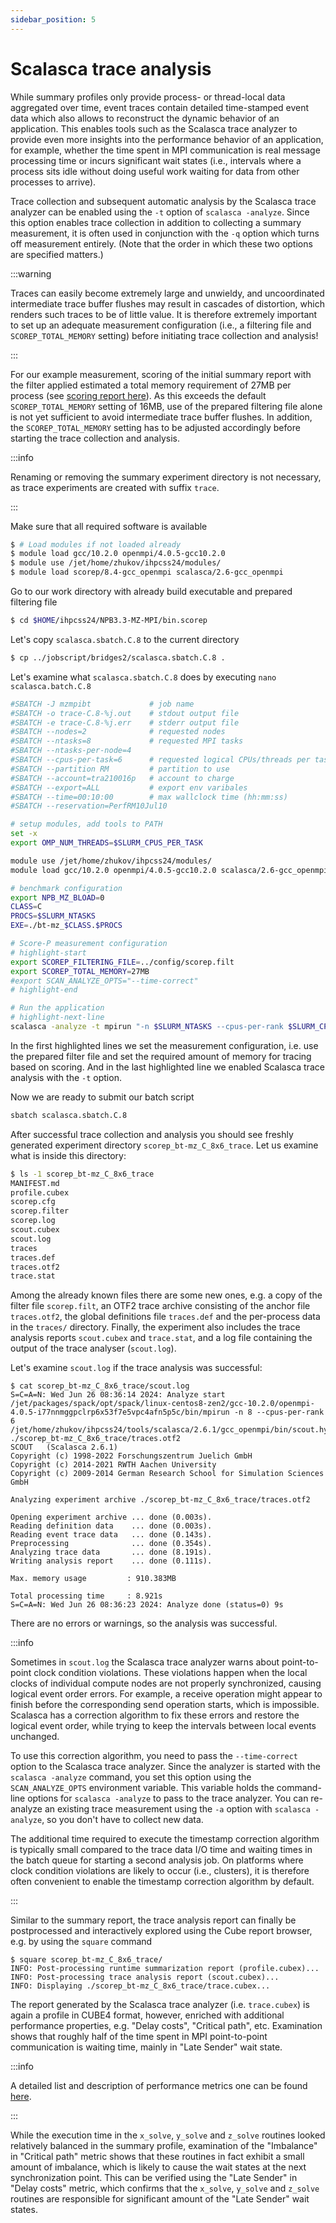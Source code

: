 ```yaml
---
sidebar_position: 5
---
```

# Scalasca trace analysis

While summary profiles only provide process- or thread-local data aggregated over time, event traces contain detailed time-stamped event data which also allows to reconstruct the dynamic behavior of an application. This enables tools such as the Scalasca trace analyzer to provide even more insights into the performance behavior of an application, for example, whether the time spent in MPI communication is real message processing time or incurs significant wait states (i.e., intervals where a process sits idle without doing useful work waiting for data from other processes to arrive).

Trace collection and subsequent automatic analysis by the Scalasca trace analyzer can be enabled using the `-t` option of `scalasca -analyze`. Since this option enables trace collection in addition to collecting a summary measurement, it is often used in conjunction with the `-q` option which turns off measurement entirely. (Note that the order in which these two options are specified matters.)

:::warning

Traces can easily become extremely large and unwieldy, and uncoordinated intermediate trace buffer flushes may result in cascades of distortion, which renders such traces to be of little value. It is therefore extremely important to set up an adequate measurement configuration  (i.e., a filtering file and `SCOREP_TOTAL_MEMORY` setting) before initiating trace collection and analysis!

:::

For our example measurement, scoring of the initial summary report with the filter applied estimated a total memory requirement of 27MB per process (see [scoring report here](./filtering.md)). As this exceeds the default `SCOREP_TOTAL_MEMORY` setting of 16MB, use of the prepared filtering file alone is not yet sufficient to avoid intermediate trace buffer flushes. In addition, the `SCOREP_TOTAL_MEMORY` setting has to be adjusted accordingly before starting the trace collection and analysis. 

:::info

Renaming or removing the summary experiment directory is not necessary, as trace experiments are created with suffix `trace`.

:::

Make sure that all required software is available
```bash
$ # Load modules if not loaded already
$ module load gcc/10.2.0 openmpi/4.0.5-gcc10.2.0
$ module use /jet/home/zhukov/ihpcss24/modules/
$ module load scorep/8.4-gcc_openmpi scalasca/2.6-gcc_openmpi
```

Go to our work directory with already build executable and prepared filtering file 
```bash
$ cd $HOME/ihpcss24/NPB3.3-MZ-MPI/bin.scorep
```

Let's copy `scalasca.sbatch.C.8` to the current directory
```bash
$ cp ../jobscript/bridges2/scalasca.sbatch.C.8 .
```

Let's examine what `scalasca.sbatch.C.8` does by executing `nano scalasca.batch.C.8`
```bash showLineNumbers
#SBATCH -J mzmpibt             # job name
#SBATCH -o trace-C.8-%j.out    # stdout output file
#SBATCH -e trace-C.8-%j.err    # stderr output file
#SBATCH --nodes=2              # requested nodes
#SBATCH --ntasks=8             # requested MPI tasks
#SBATCH --ntasks-per-node=4
#SBATCH --cpus-per-task=6      # requested logical CPUs/threads per task
#SBATCH --partition RM         # partition to use
#SBATCH --account=tra210016p   # account to charge
#SBATCH --export=ALL           # export env varibales
#SBATCH --time=00:10:00        # max wallclock time (hh:mm:ss)
#SBATCH --reservation=PerfRM10Jul10

# setup modules, add tools to PATH
set -x
export OMP_NUM_THREADS=$SLURM_CPUS_PER_TASK

module use /jet/home/zhukov/ihpcss24/modules/
module load gcc/10.2.0 openmpi/4.0.5-gcc10.2.0 scalasca/2.6-gcc_openmpi

# benchmark configuration
export NPB_MZ_BLOAD=0
CLASS=C
PROCS=$SLURM_NTASKS
EXE=./bt-mz_$CLASS.$PROCS

# Score-P measurement configuration
# highlight-start
export SCOREP_FILTERING_FILE=../config/scorep.filt
export SCOREP_TOTAL_MEMORY=27MB
#export SCAN_ANALYZE_OPTS="--time-correct"
# highlight-end

# Run the application
# highlight-next-line
scalasca -analyze -t mpirun "-n $SLURM_NTASKS --cpus-per-rank $SLURM_CPUS_PER_TASK" $EXE
```
In the first highlighted lines we set the measurement configuration, i.e. use the prepared filter file and set the required amount of memory for tracing based on scoring. And in the last highlighted line we enabled Scalasca trace analysis with the `-t` option.

Now we are ready to submit our batch script
```bash
sbatch scalasca.sbatch.C.8
```

After successful trace collection and analysis you should see freshly generated experiment directory `scorep_bt-mz_C_8x6_trace`. Let us examine what is inside this directory:
```bash
$ ls -1 scorep_bt-mz_C_8x6_trace
MANIFEST.md
profile.cubex
scorep.cfg
scorep.filter
scorep.log
scout.cubex
scout.log
traces
traces.def
traces.otf2
trace.stat
```
Among the already known files there are some new ones, e.g. a copy of the filter file `scorep.filt`, an OTF2 trace archive consisting of the anchor file `traces.otf2`, the global definitions file `traces.def` and the per-process data in the `traces/` directory. Finally, the experiment also includes the trace analysis reports `scout.cubex` and `trace.stat`, and a log file containing the output of the trace analyser (`scout.log`).

Let's examine `scout.log` if the trace analysis was successful:
```
$ cat scorep_bt-mz_C_8x6_trace/scout.log
S=C=A=N: Wed Jun 26 08:36:14 2024: Analyze start
/jet/packages/spack/opt/spack/linux-centos8-zen2/gcc-10.2.0/openmpi-4.0.5-i77nnmggpclrp6x53f7e5vpc4afn5p5c/bin/mpirun -n 8 --cpus-per-rank 6 /jet/home/zhukov/ihpcss24/tools/scalasca/2.6.1/gcc_openmpi/bin/scout.hyb ./scorep_bt-mz_C_8x6_trace/traces.otf2
SCOUT   (Scalasca 2.6.1)
Copyright (c) 1998-2022 Forschungszentrum Juelich GmbH
Copyright (c) 2014-2021 RWTH Aachen University
Copyright (c) 2009-2014 German Research School for Simulation Sciences GmbH

Analyzing experiment archive ./scorep_bt-mz_C_8x6_trace/traces.otf2

Opening experiment archive ... done (0.003s).
Reading definition data    ... done (0.003s).
Reading event trace data   ... done (0.143s).
Preprocessing              ... done (0.354s).
Analyzing trace data       ... done (8.191s).
Writing analysis report    ... done (0.111s).

Max. memory usage         : 910.383MB

Total processing time     : 8.921s
S=C=A=N: Wed Jun 26 08:36:23 2024: Analyze done (status=0) 9s
```
There are no errors or warnings, so the analysis was successful. 

:::info

Sometimes in `scout.log` the Scalasca trace analyzer warns about point-to-point clock condition violations. These violations happen when the local clocks of individual compute nodes are not properly synchronized, causing logical event order errors. For example, a receive operation might appear to finish before the corresponding send operation starts, which is impossible. Scalasca has a correction algorithm to fix these errors and restore the logical event order, while trying to keep the intervals between local events unchanged.

To use this correction algorithm, you need to pass the `--time-correct` option to the Scalasca trace analyzer. Since the analyzer is started with the `scalasca -analyze` command, you set this option using the `SCAN_ANALYZE_OPTS` environment variable. This variable holds the command-line options for `scalasca -analyze` to pass to the trace analyzer. You can re-analyze an existing trace measurement using the `-a` option with `scalasca -analyze`, so you don't have to collect new data.

The additional time required to execute the timestamp correction algorithm is typically small compared to the trace data I/O time and waiting times in the batch queue for starting a second analysis job. On platforms where clock condition violations are likely to occur (i.e., clusters), it is therefore often convenient to enable the timestamp correction algorithm by default.

:::

Similar to the summary report, the trace analysis report can finally be postprocessed and interactively explored using the Cube report browser, e.g. by using the `square` command
```
$ square scorep_bt-mz_C_8x6_trace/
INFO: Post-processing runtime summarization report (profile.cubex)...
INFO: Post-processing trace analysis report (scout.cubex)...
INFO: Displaying ./scorep_bt-mz_C_8x6_trace/trace.cubex...
```

The report generated by the Scalasca trace analyzer (i.e. `trace.cubex`) is again a profile in CUBE4 format, however, enriched with additional performance properties, e.g. "Delay costs", "Critical path", etc. Examination shows that roughly half of the time spent in MPI point-to-point communication is waiting time, mainly in "Late Sender" wait state.

:::info

A detailed list and description of performance metrics one can be found [here](https://apps.fz-juelich.de/scalasca/releases/scalasca/2.6/help/scalasca_patterns.html).

:::

 While the execution time in the `x_solve`, `y_solve` and `z_solve` routines looked relatively balanced in the summary profile, examination of the "Imbalance" in "Critical path" metric shows that these routines in fact exhibit a small amount of imbalance, which is likely to cause the wait states at the next synchronization point. This can be verified using the "Late Sender" in "Delay costs" metric, which confirms that the `x_solve`, `y_solve` and `z_solve` routines are responsible for significant amount of the "Late Sender" wait states. 

